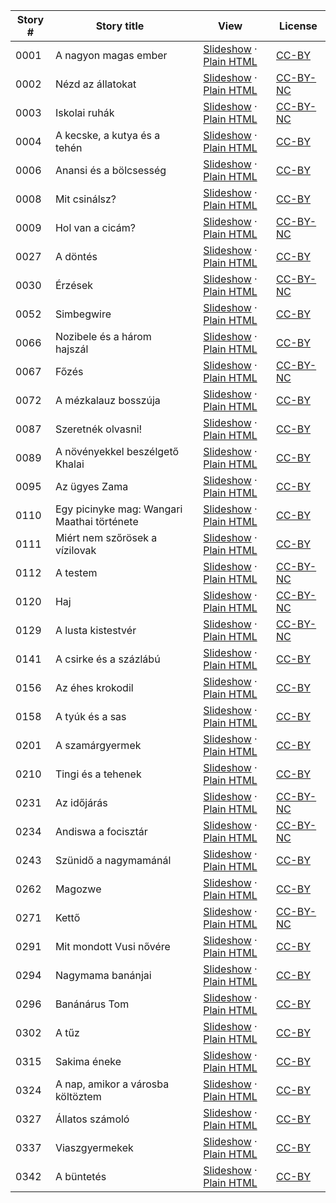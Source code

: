 Story # | Story title | View | License
-------- | -----------  |:-------:| -------
0001 | A nagyon magas ember | <a href="https://global-asp.github.io/stories/hu/0001_a-nagyon-magas-ember_slides.html" target="_blank">Slideshow</a> · [Plain HTML](https://global-asp.github.io/stories/hu/0001_a-nagyon-magas-ember.html) | [CC-BY](https://creativecommons.org/licenses/by/3.0/)
0002 | Nézd az állatokat | <a href="https://global-asp.github.io/stories/hu/0002_nézd-az-állatokat_slides.html" target="_blank">Slideshow</a> · [Plain HTML](https://global-asp.github.io/stories/hu/0002_nézd-az-állatokat.html) | [CC-BY-NC](http://creativecommons.org/licenses/by-nc/3.0/)
0003 | Iskolai ruhák | <a href="https://global-asp.github.io/stories/hu/0003_iskolai-ruhák_slides.html" target="_blank">Slideshow</a> · [Plain HTML](https://global-asp.github.io/stories/hu/0003_iskolai-ruhák.html) | [CC-BY-NC](http://creativecommons.org/licenses/by-nc/3.0/)
0004 | A kecske, a kutya és a tehén | <a href="https://global-asp.github.io/stories/hu/0004_a-kecske-a-kutya-és-a-tehén_slides.html" target="_blank">Slideshow</a> · [Plain HTML](https://global-asp.github.io/stories/hu/0004_a-kecske-a-kutya-és-a-tehén.html) | [CC-BY](https://creativecommons.org/licenses/by/3.0/)
0006 | Anansi és a bölcsesség | <a href="https://global-asp.github.io/stories/hu/0006_anansi-és-a-bölcsesség_slides.html" target="_blank">Slideshow</a> · [Plain HTML](https://global-asp.github.io/stories/hu/0006_anansi-és-a-bölcsesség.html) | [CC-BY](https://creativecommons.org/licenses/by/3.0/)
0008 | Mit csinálsz? | <a href="https://global-asp.github.io/stories/hu/0008_mit-csinálsz_slides.html" target="_blank">Slideshow</a> · [Plain HTML](https://global-asp.github.io/stories/hu/0008_mit-csinálsz.html) | [CC-BY](https://creativecommons.org/licenses/by/3.0/)
0009 | Hol van a cicám? | <a href="https://global-asp.github.io/stories/hu/0009_hol-van-a-cicám_slides.html" target="_blank">Slideshow</a> · [Plain HTML](https://global-asp.github.io/stories/hu/0009_hol-van-a-cicám.html) | [CC-BY-NC](http://creativecommons.org/licenses/by-nc/3.0/)
0027 | A döntés | <a href="https://global-asp.github.io/stories/hu/0027_a-döntés_slides.html" target="_blank">Slideshow</a> · [Plain HTML](https://global-asp.github.io/stories/hu/0027_a-döntés.html) | [CC-BY](https://creativecommons.org/licenses/by/3.0/)
0030 | Érzések | <a href="https://global-asp.github.io/stories/hu/0030_érzések_slides.html" target="_blank">Slideshow</a> · [Plain HTML](https://global-asp.github.io/stories/hu/0030_érzések.html) | [CC-BY-NC](http://creativecommons.org/licenses/by-nc/3.0/)
0052 | Simbegwire | <a href="https://global-asp.github.io/stories/hu/0052_simbegwire_slides.html" target="_blank">Slideshow</a> · [Plain HTML](https://global-asp.github.io/stories/hu/0052_simbegwire.html) | [CC-BY](https://creativecommons.org/licenses/by/3.0/)
0066 | Nozibele és a három hajszál | <a href="https://global-asp.github.io/stories/hu/0066_nozibele-és-a-három-hajszál_slides.html" target="_blank">Slideshow</a> · [Plain HTML](https://global-asp.github.io/stories/hu/0066_nozibele-és-a-három-hajszál.html) | [CC-BY](https://creativecommons.org/licenses/by/3.0/)
0067 | Főzés | <a href="https://global-asp.github.io/stories/hu/0067_főzés_slides.html" target="_blank">Slideshow</a> · [Plain HTML](https://global-asp.github.io/stories/hu/0067_főzés.html) | [CC-BY-NC](http://creativecommons.org/licenses/by-nc/3.0/)
0072 | A mézkalauz bosszúja | <a href="https://global-asp.github.io/stories/hu/0072_a-mézkalauz-bosszúja_slides.html" target="_blank">Slideshow</a> · [Plain HTML](https://global-asp.github.io/stories/hu/0072_a-mézkalauz-bosszúja.html) | [CC-BY](https://creativecommons.org/licenses/by/3.0/)
0087 | Szeretnék olvasni! | <a href="https://global-asp.github.io/stories/hu/0087_szeretnék-olvasni_slides.html" target="_blank">Slideshow</a> · [Plain HTML](https://global-asp.github.io/stories/hu/0087_szeretnék-olvasni.html) | [CC-BY](https://creativecommons.org/licenses/by/3.0/)
0089 | A növényekkel beszélgető Khalai | <a href="https://global-asp.github.io/stories/hu/0089_a-növényekkel-beszélgető-khalai_slides.html" target="_blank">Slideshow</a> · [Plain HTML](https://global-asp.github.io/stories/hu/0089_a-növényekkel-beszélgető-khalai.html) | [CC-BY](https://creativecommons.org/licenses/by/3.0/)
0095 | Az ügyes Zama | <a href="https://global-asp.github.io/stories/hu/0095_az-ügyes-zama_slides.html" target="_blank">Slideshow</a> · [Plain HTML](https://global-asp.github.io/stories/hu/0095_az-ügyes-zama.html) | [CC-BY](https://creativecommons.org/licenses/by/3.0/)
0110 | Egy picinyke mag: Wangari Maathai története | <a href="https://global-asp.github.io/stories/hu/0110_egy-picinyke-mag-wangari-maathai-története_slides.html" target="_blank">Slideshow</a> · [Plain HTML](https://global-asp.github.io/stories/hu/0110_egy-picinyke-mag-wangari-maathai-története.html) | [CC-BY](https://creativecommons.org/licenses/by/3.0/)
0111 | Miért nem szőrösek a vízilovak | <a href="https://global-asp.github.io/stories/hu/0111_miért-nem-szőrösek-a-vízilovak_slides.html" target="_blank">Slideshow</a> · [Plain HTML](https://global-asp.github.io/stories/hu/0111_miért-nem-szőrösek-a-vízilovak.html) | [CC-BY](https://creativecommons.org/licenses/by/3.0/)
0112 | A testem | <a href="https://global-asp.github.io/stories/hu/0112_a-testem_slides.html" target="_blank">Slideshow</a> · [Plain HTML](https://global-asp.github.io/stories/hu/0112_a-testem.html) | [CC-BY-NC](http://creativecommons.org/licenses/by-nc/3.0/)
0120 | Haj | <a href="https://global-asp.github.io/stories/hu/0120_haj_slides.html" target="_blank">Slideshow</a> · [Plain HTML](https://global-asp.github.io/stories/hu/0120_haj.html) | [CC-BY-NC](http://creativecommons.org/licenses/by-nc/3.0/)
0129 | A lusta kistestvér | <a href="https://global-asp.github.io/stories/hu/0129_a-lusta-kistestvér_slides.html" target="_blank">Slideshow</a> · [Plain HTML](https://global-asp.github.io/stories/hu/0129_a-lusta-kistestvér.html) | [CC-BY-NC](http://creativecommons.org/licenses/by-nc/3.0/)
0141 | A csirke és a százlábú | <a href="https://global-asp.github.io/stories/hu/0141_a-csirke-és-a-százlábú_slides.html" target="_blank">Slideshow</a> · [Plain HTML](https://global-asp.github.io/stories/hu/0141_a-csirke-és-a-százlábú.html) | [CC-BY](https://creativecommons.org/licenses/by/3.0/)
0156 | Az éhes krokodil | <a href="https://global-asp.github.io/stories/hu/0156_az-éhes-krokodil_slides.html" target="_blank">Slideshow</a> · [Plain HTML](https://global-asp.github.io/stories/hu/0156_az-éhes-krokodil.html) | [CC-BY](https://creativecommons.org/licenses/by/3.0/)
0158 | A tyúk és a sas | <a href="https://global-asp.github.io/stories/hu/0158_a-tyúk-és-a-sas_slides.html" target="_blank">Slideshow</a> · [Plain HTML](https://global-asp.github.io/stories/hu/0158_a-tyúk-és-a-sas.html) | [CC-BY](https://creativecommons.org/licenses/by/3.0/)
0201 | A szamárgyermek | <a href="https://global-asp.github.io/stories/hu/0201_a-szamárgyermek_slides.html" target="_blank">Slideshow</a> · [Plain HTML](https://global-asp.github.io/stories/hu/0201_a-szamárgyermek.html) | [CC-BY](https://creativecommons.org/licenses/by/3.0/)
0210 | Tingi és a tehenek | <a href="https://global-asp.github.io/stories/hu/0210_tingi-és-a-tehenek_slides.html" target="_blank">Slideshow</a> · [Plain HTML](https://global-asp.github.io/stories/hu/0210_tingi-és-a-tehenek.html) | [CC-BY](https://creativecommons.org/licenses/by/3.0/)
0231 | Az időjárás | <a href="https://global-asp.github.io/stories/hu/0231_az-időjárás_slides.html" target="_blank">Slideshow</a> · [Plain HTML](https://global-asp.github.io/stories/hu/0231_az-időjárás.html) | [CC-BY-NC](http://creativecommons.org/licenses/by-nc/3.0/)
0234 | Andiswa a focisztár | <a href="https://global-asp.github.io/stories/hu/0234_andiswa-a-focisztár_slides.html" target="_blank">Slideshow</a> · [Plain HTML](https://global-asp.github.io/stories/hu/0234_andiswa-a-focisztár.html) | [CC-BY-NC](http://creativecommons.org/licenses/by-nc/3.0/)
0243 | Szünidő a nagymamánál | <a href="https://global-asp.github.io/stories/hu/0243_szünidő-a-nagymamánál_slides.html" target="_blank">Slideshow</a> · [Plain HTML](https://global-asp.github.io/stories/hu/0243_szünidő-a-nagymamánál.html) | [CC-BY](https://creativecommons.org/licenses/by/3.0/)
0262 | Magozwe | <a href="https://global-asp.github.io/stories/hu/0262_magozwe_slides.html" target="_blank">Slideshow</a> · [Plain HTML](https://global-asp.github.io/stories/hu/0262_magozwe.html) | [CC-BY](https://creativecommons.org/licenses/by/3.0/)
0271 | Kettő | <a href="https://global-asp.github.io/stories/hu/0271_kettő_slides.html" target="_blank">Slideshow</a> · [Plain HTML](https://global-asp.github.io/stories/hu/0271_kettő.html) | [CC-BY-NC](http://creativecommons.org/licenses/by-nc/3.0/)
0291 | Mit mondott Vusi nővére | <a href="https://global-asp.github.io/stories/hu/0291_mit-mondott-vusi-nővére_slides.html" target="_blank">Slideshow</a> · [Plain HTML](https://global-asp.github.io/stories/hu/0291_mit-mondott-vusi-nővére.html) | [CC-BY](https://creativecommons.org/licenses/by/3.0/)
0294 | Nagymama banánjai | <a href="https://global-asp.github.io/stories/hu/0294_nagymama-banánjai_slides.html" target="_blank">Slideshow</a> · [Plain HTML](https://global-asp.github.io/stories/hu/0294_nagymama-banánjai.html) | [CC-BY](https://creativecommons.org/licenses/by/3.0/)
0296 | Banánárus Tom | <a href="https://global-asp.github.io/stories/hu/0296_banánárus-tom_slides.html" target="_blank">Slideshow</a> · [Plain HTML](https://global-asp.github.io/stories/hu/0296_banánárus-tom.html) | [CC-BY](https://creativecommons.org/licenses/by/3.0/)
0302 | A tűz | <a href="https://global-asp.github.io/stories/hu/0302_a-tűz_slides.html" target="_blank">Slideshow</a> · [Plain HTML](https://global-asp.github.io/stories/hu/0302_a-tűz.html) | [CC-BY](https://creativecommons.org/licenses/by/3.0/)
0315 | Sakima éneke | <a href="https://global-asp.github.io/stories/hu/0315_sakima-éneke_slides.html" target="_blank">Slideshow</a> · [Plain HTML](https://global-asp.github.io/stories/hu/0315_sakima-éneke.html) | [CC-BY](https://creativecommons.org/licenses/by/3.0/)
0324 | A nap, amikor a városba költöztem | <a href="https://global-asp.github.io/stories/hu/0324_a-nap-amikor-a-városba-költöztem_slides.html" target="_blank">Slideshow</a> · [Plain HTML](https://global-asp.github.io/stories/hu/0324_a-nap-amikor-a-városba-költöztem.html) | [CC-BY](https://creativecommons.org/licenses/by/3.0/)
0327 | Állatos számoló | <a href="https://global-asp.github.io/stories/hu/0327_állatos-számoló_slides.html" target="_blank">Slideshow</a> · [Plain HTML](https://global-asp.github.io/stories/hu/0327_állatos-számoló.html) | [CC-BY](https://creativecommons.org/licenses/by/3.0/)
0337 | Viaszgyermekek | <a href="https://global-asp.github.io/stories/hu/0337_viaszgyermekek_slides.html" target="_blank">Slideshow</a> · [Plain HTML](https://global-asp.github.io/stories/hu/0337_viaszgyermekek.html) | [CC-BY](https://creativecommons.org/licenses/by/3.0/)
0342 | A büntetés | <a href="https://global-asp.github.io/stories/hu/0342_a-büntetés_slides.html" target="_blank">Slideshow</a> · [Plain HTML](https://global-asp.github.io/stories/hu/0342_a-büntetés.html) | [CC-BY](https://creativecommons.org/licenses/by/3.0/)

